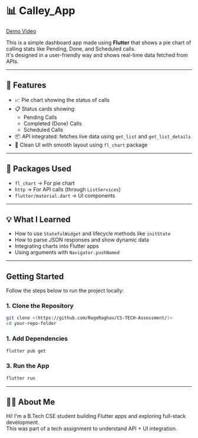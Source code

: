 # 📊 Calley_App
[Demo Video](https://drive.google.com/file/d/196siGB6Byw_XcreTMVlf8CHSlAssoC-w/view?usp=sharing)

This is a simple dashboard app made using **Flutter** that shows a pie chart of calling stats like Pending, Done, and Scheduled calls.  
It's designed in a user-friendly way and shows real-time data fetched from APIs.

---

## 🚀 Features

- 📈 Pie chart showing the status of calls
- 📋 Status cards showing:
  - Pending Calls
  - Completed (Done) Calls
  - Scheduled Calls
- 📦 API integrated: fetches live data using `get_list` and `get_list_details`
- 🎨 Clean UI with smooth layout using `fl_chart` package

---

## 📱 Packages Used

- `fl_chart` → For pie chart
- `http` → For API calls (through `ListServices`)
- `flutter/material.dart` → UI components

---

## 💡 What I Learned

- How to use `StatefulWidget` and lifecycle methods like `initState`
- How to parse JSON responses and show dynamic data
- Integrating charts into Flutter apps
- Using arguments with `Navigator.pushNamed`

---
## Getting Started

Follow the steps below to run the project locally:

### 1. Clone the Repository

```bash
git clone <(https://github.com/RageRaghav/CS-TECH-Assessment/)>
cd your-repo-folder
```

### 1. Add Dependencies

```bash
flutter pub get
```

### 3. Run the App

```bash
flutter run
```



---

## 🙋‍♂️ About Me

Hi! I'm a B.Tech CSE student building Flutter apps and exploring full-stack development.  
This was part of a tech assignment to understand API + UI integration.

